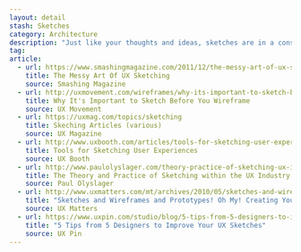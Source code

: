 ```yaml
---
layout: detail
stash: Sketches
category: Architecture
description: "Just like your thoughts and ideas, sketches are in a constant state of flux, evolving and morphing as you reach a potential solution. Don’t think that you have to be able to draw in order to sketch, although having some experience with it does help."
tag:
article:
  - url: https://www.smashingmagazine.com/2011/12/the-messy-art-of-ux-sketching/
    title: The Messy Art Of UX Sketching
    source: Smashing Magazine
  - url: http://uxmovement.com/wireframes/why-its-important-to-sketch-before-you-wireframe/
    title: Why It's Important to Sketch Before You Wireframe
    source: UX Movement
  - url: https://uxmag.com/topics/sketching
    title: Skeching Articles (various)
    source: UX Magazine
  - url: http://www.uxbooth.com/articles/tools-for-sketching-user-experiences/
    title: Tools for Sketching User Experiences
    source: UX Booth
  - url: http://www.paulolyslager.com/theory-practice-of-sketching-ux-industry/
    title: The Theory and Practice of Sketching within the UX Industry
    source: Paul Olyslager
  - url: http://www.uxmatters.com/mt/archives/2010/05/sketches-and-wireframes-and-prototypes-oh-my-creating-your-own-magical-wizard-experience.php
    title: "Sketches and Wireframes and Prototypes! Oh My! Creating Your Own Magical Wizard Experience"
    source: UX Matters
  - url: https://www.uxpin.com/studio/blog/5-tips-from-5-designers-to-improve-your-ux-sketches/
    title: "5 Tips from 5 Designers to Improve Your UX Sketches"
    source: UX Pin
---
```

